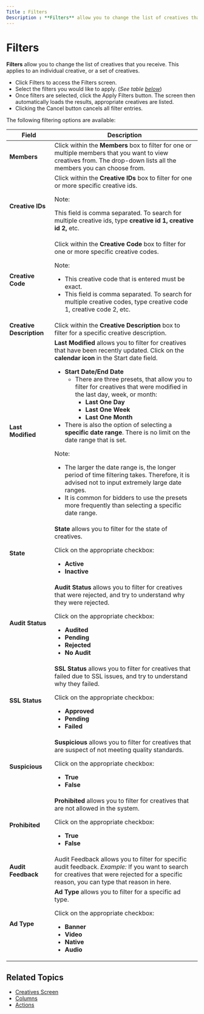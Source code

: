 ```yaml
---
Title : Filters
Description : **Filters** allow you to change the list of creatives that you receive.
---
```



# Filters



**Filters** allow you to change the list of creatives that you receive.
This applies to an individual creative, or a set of creatives.

- Click Filters to access the Filters
  screen. 
- Select the filters you would like to apply. (*See table
  <a href="filters.html#ID-00007ebd__filter-options"
  class="xref">below</a>*)
- Once filters are selected, click the Apply
  Filters button. The screen then automatically loads the
  results, appropriate creatives are listed.
- Clicking the Cancel button cancels
  all filter entries.

The following filtering options are available:  
  

<table id="ID-00007ebd__filter-options" class="table">
<thead class="thead">
<tr class="header row">
<th id="ID-00007ebd__filter-options__entry__1"
class="entry colsep-1 rowsep-1">Field</th>
<th id="ID-00007ebd__filter-options__entry__2"
class="entry colsep-1 rowsep-1">Description</th>
</tr>
</thead>
<tbody class="tbody">
<tr class="odd row">
<td class="entry colsep-1 rowsep-1"
headers="ID-00007ebd__filter-options__entry__1"><strong>Members</strong></td>
<td class="entry colsep-1 rowsep-1"
headers="ID-00007ebd__filter-options__entry__2">Click within the
<strong>Members</strong> box to filter for one or multiple members that
you want to view creatives from. The drop-down lists all the members you
can choose from.</td>
</tr>
<tr class="even row">
<td class="entry colsep-1 rowsep-1"
headers="ID-00007ebd__filter-options__entry__1"><strong>Creative
IDs</strong></td>
<td class="entry colsep-1 rowsep-1"
headers="ID-00007ebd__filter-options__entry__2">Click within the
<strong>Creative IDs</strong> box to filter for one or more specific
creative ids.

Note:
<p>This field is comma separated. To search for multiple creative ids,
type <strong>creative id 1, creative id 2,</strong> etc.</p>
</td>
</tr>
<tr class="odd row">
<td class="entry colsep-1 rowsep-1"
headers="ID-00007ebd__filter-options__entry__1"><strong>Creative
Code</strong></td>
<td class="entry colsep-1 rowsep-1"
headers="ID-00007ebd__filter-options__entry__2">Click within the
<strong>Creative Code</strong> box to filter for one or more specific
creative codes.

Note:
<ul>
<li>This creative code that is entered must be exact.</li>
<li>This field is comma separated. To search for multiple creative
codes, type creative code 1, creative code 2, etc.</li>
</ul>
</td>
</tr>
<tr class="even row">
<td class="entry colsep-1 rowsep-1"
headers="ID-00007ebd__filter-options__entry__1"><strong>Creative
Description</strong></td>
<td class="entry colsep-1 rowsep-1"
headers="ID-00007ebd__filter-options__entry__2">Click within the
<strong>Creative Description</strong> box to filter for a specific
creative description.</td>
</tr>
<tr class="odd row">
<td class="entry colsep-1 rowsep-1"
headers="ID-00007ebd__filter-options__entry__1"><strong>Last
Modified</strong></td>
<td class="entry colsep-1 rowsep-1"
headers="ID-00007ebd__filter-options__entry__2"><strong>Last
Modified</strong> allows you to filter for creatives that have been
recently updated. Click on the <strong>calendar icon</strong> in
the Start date field.
<ul>
<li><strong>Start Date/End Date</strong>
<ul>
<li>There are three presets, that allow you to filter for creatives that
were modified in the last day, week, or month: 
<ul>
<li><strong>Last One Day</strong></li>
<li><strong>Last One Week</strong></li>
<li><strong>Last One Month</strong></li>
</ul></li>
</ul></li>
<li>There is also the option of selecting a <strong>specific date
range</strong>. There is no limit on the date range that is set.</li>
</ul>

Note:
<ul>
<li>The larger the date range is, the longer period of time filtering
takes. Therefore, it is advised not to input extremely large date
ranges.</li>
<li>It is common for bidders to use the presets more frequently than
selecting a specific date range.</li>
</ul>
</td>
</tr>
<tr class="even row">
<td class="entry colsep-1 rowsep-1"
headers="ID-00007ebd__filter-options__entry__1"><strong>State</strong></td>
<td class="entry colsep-1 rowsep-1"
headers="ID-00007ebd__filter-options__entry__2"><strong>State</strong>
allows you to filter for the state of creatives.
<p>Click on the appropriate checkbox:</p>
<ul>
<li><strong>Active</strong></li>
<li><strong>Inactive</strong></li>
</ul></td>
</tr>
<tr class="odd row">
<td class="entry colsep-1 rowsep-1"
headers="ID-00007ebd__filter-options__entry__1"><strong>Audit
Status</strong></td>
<td class="entry colsep-1 rowsep-1"
headers="ID-00007ebd__filter-options__entry__2"><strong>Audit
Status</strong> allows you to filter for creatives that were rejected,
and try to understand why they were rejected.
<p>Click on the appropriate checkbox:</p>
<ul>
<li><strong>Audited</strong></li>
<li><strong>Pending</strong></li>
<li><strong>Rejected</strong></li>
<li><strong>No Audit</strong></li>
</ul></td>
</tr>
<tr class="even row">
<td class="entry colsep-1 rowsep-1"
headers="ID-00007ebd__filter-options__entry__1"><strong>SSL
Status</strong></td>
<td class="entry colsep-1 rowsep-1"
headers="ID-00007ebd__filter-options__entry__2"><strong>SSL
Status</strong> allows you to filter for creatives that failed due to
SSL issues, and try to understand why they failed.
<p>Click on the appropriate checkbox:</p>
<ul>
<li><strong>Approved</strong></li>
<li><strong>Pending</strong></li>
<li><strong>Failed</strong></li>
</ul></td>
</tr>
<tr class="odd row">
<td class="entry colsep-1 rowsep-1"
headers="ID-00007ebd__filter-options__entry__1"><strong>Suspicious</strong></td>
<td class="entry colsep-1 rowsep-1"
headers="ID-00007ebd__filter-options__entry__2"><strong>Suspicious</strong>
allows you to filter for creatives that are suspect of not meeting
quality standards.
<p>Click on the appropriate checkbox:</p>
<ul>
<li><strong>True</strong></li>
<li><strong>False</strong></li>
</ul></td>
</tr>
<tr class="even row">
<td class="entry colsep-1 rowsep-1"
headers="ID-00007ebd__filter-options__entry__1"><strong>Prohibited</strong></td>
<td class="entry colsep-1 rowsep-1"
headers="ID-00007ebd__filter-options__entry__2"><strong>Prohibited</strong>
allows you to filter for creatives that are not allowed in the system.
<p>Click on the appropriate checkbox:</p>
<ul>
<li><strong>True</strong></li>
<li><strong>False</strong></li>
</ul></td>
</tr>
<tr class="odd row">
<td class="entry colsep-1 rowsep-1"
headers="ID-00007ebd__filter-options__entry__1"><strong>Audit
Feedback</strong></td>
<td class="entry colsep-1 rowsep-1"
headers="ID-00007ebd__filter-options__entry__2">Audit Feedback allows
you to filter for specific audit feedback. <em>Example:</em> If you want
to search for creatives that were rejected for a specific reason, you
can type that reason in here.</td>
</tr>
<tr class="even row">
<td class="entry colsep-1 rowsep-1"
headers="ID-00007ebd__filter-options__entry__1"><strong>Ad
Type</strong></td>
<td class="entry colsep-1 rowsep-1"
headers="ID-00007ebd__filter-options__entry__2"><strong>Ad Type</strong>
allows you to filter for a specific ad type.
<p>Click on the appropriate checkbox:</p>
<ul>
<li><strong>Banner</strong></li>
<li><strong>Video</strong></li>
<li><strong>Native</strong></li>
<li><strong>Audio</strong></li>
</ul></td>
</tr>
</tbody>
</table>

<div id="ID-00007ebd__section_lj4_j3l_qwb" >

## Related Topics

- <a
  href="https://docs.xandr.com/bundle/xandr-bidders/page/creatives-screen.html"
  class="xref" target="_blank">Creatives Screen</a>
- <a href="https://docs.xandr.com/bundle/xandr-bidders/page/columns.html"
  class="xref" target="_blank">Columns</a>
- <a href="https://docs.xandr.com/bundle/xandr-bidders/page/actions.html"
  class="xref" target="_blank">Actions</a>






